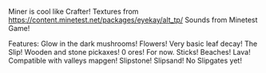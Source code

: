 Miner is cool like Crafter!
Textures from https://content.minetest.net/packages/eyekay/alt_tp/
Sounds from Minetest Game!

Features:
Glow in the dark mushrooms!
Flowers!
Very basic leaf decay!
The Slip!
Wooden and stone pickaxes!
0 ores! For now.
Sticks!
Beaches!
Lava!
Compatible with valleys mapgen!
Slipstone!
Slipsand!
No Slipgates yet!
